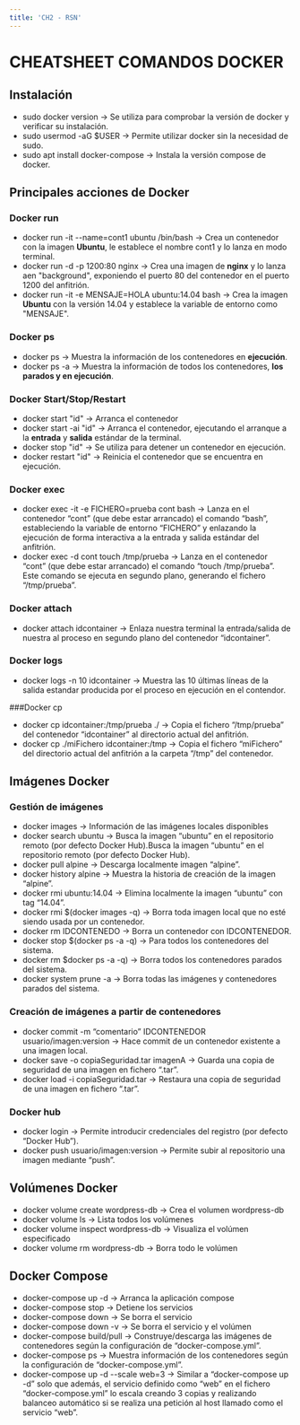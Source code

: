 ```yaml
---
title: 'CH2 - RSN'
---
```


# CHEATSHEET COMANDOS DOCKER

## Instalación

- sudo docker version -> Se utiliza para comprobar la versión de docker y verificar su instalación.
- sudo usermod -aG $USER -> Permite utilizar docker sin la necesidad de sudo.
- sudo apt install docker-compose -> Instala la versión compose de docker.

## Principales acciones de Docker

### Docker run

- docker run -it --name=cont1 ubuntu /bin/bash -> Crea un contenedor con la imagen **Ubuntu**, le establece el nombre cont1 y lo lanza en modo terminal.
- docker run -d -p 1200:80 nginx -> Crea una imagen de **nginx** y lo lanza aen "background", exponiendo el puerto 80 del contenedor en el puerto 1200 del anfitrión.
- docker run -it -e MENSAJE=HOLA ubuntu:14.04 bash -> Crea la imagen **Ubuntu** con la versión 14.04 y establece la variable de entorno como "MENSAJE".

### Docker ps

- docker ps -> Muestra la información de los contenedores en **ejecución**.
- docker ps -a -> Muestra la información de todos los contenedores, **los parados y en ejecución**.

### Docker Start/Stop/Restart

- docker start "id" -> Arranca el contenedor
- docker start -ai "id" -> Arranca el contenedor, ejecutando el arranque a la **entrada** y **salida** estándar de la terminal.
- docker stop "id" -> Se utiliza para detener un contenedor en ejecución.
- docker restart "id" -> Reinicia el contenedor que se encuentra en ejecución.

### Docker exec

- docker exec -it -e FICHERO=prueba cont bash -> Lanza en el contenedor “cont” (que debe estar arrancado) el comando “bash”, estableciendo la variable de entorno 
“FICHERO” y enlazando la ejecución de forma interactiva a la entrada y salida estándar del anfitrión.
- docker exec -d cont touch /tmp/prueba -> Lanza en el contenedor “cont” (que debe estar arrancado) el comando “touch /tmp/prueba”. Este comando se
ejecuta en segundo plano, generando el fichero “/tmp/prueba”.


### Docker attach

- docker attach idcontainer -> Enlaza nuestra terminal la entrada/salida de nuestra al proceso en segundo plano del contenedor
“idcontainer”.

### Docker logs

- docker logs -n 10 idcontainer -> Muestra las 10 últimas líneas de la salida estandar producida por el proceso en ejecución en el contendor.

###Docker cp

- docker cp idcontainer:/tmp/prueba ./ -> Copia el fichero “/tmp/prueba” del contenedor “idcontainer” al directorio actual del anfitrión.
- docker cp ./miFichero idcontainer:/tmp -> Copia el fichero “miFichero” del directorio actual del anfitrión a la carpeta “/tmp” del contenedor.

## Imágenes Docker

### Gestión de imágenes

- docker images -> Información de las imágenes locales disponibles
- docker search ubuntu -> Busca la imagen “ubuntu” en el repositorio remoto (por defecto Docker Hub).Busca la imagen “ubuntu” en el repositorio remoto 
(por defecto Docker Hub).
- docker pull alpine -> Descarga localmente imagen “alpine”.
- docker history alpine -> Muestra la historia de creación de la imagen “alpine”.
- docker rmi ubuntu:14.04 -> Elimina localmente la imagen “ubuntu” con tag “14.04”.
- docker rmi $(docker images -q) -> Borra toda imagen local que no esté siendo usada por un contenedor.
- docker rm IDCONTENEDO ->  Borra un contenedor con IDCONTENEDOR.
- docker stop $(docker ps -a -q) -> Para todos los contenedores del sistema.
- docker rm $docker ps -a -q) -> Borra todos los contenedores parados del sistema.
- docker system prune -a -> Borra todas las imágenes y contenedores parados del sistema.

### Creación de imágenes a partir de contenedores

- docker commit -m “comentario” IDCONTENEDOR usuario/imagen:version -> Hace commit de un contenedor existente a una imagen local.
- docker save -o copiaSeguridad.tar imagenA -> Guarda una copia de seguridad de una imagen en fichero “.tar”.
- docker load -i copiaSeguridad.tar -> Restaura una copia de seguridad de una imagen en fichero “.tar”.

### Docker hub

- docker login -> Permite introducir credenciales del registro (por defecto “Docker Hub”).
- docker push usuario/imagen:version -> Permite subir al repositorio una imagen mediante “push”.

## Volúmenes Docker

- docker volume create wordpress-db -> Crea el volumen wordpress-db
- docker volume ls -> Lista todos los volúmenes
- docker volume inspect wordpress-db -> Visualiza el volúmen especificado
- docker volume rm wordpress-db -> Borra todo le volúmen

## Docker Compose

- docker-compose up -d -> Arranca la aplicación compose
- docker-compose stop -> Detiene los servicios
- docker-compose down -> Se borra el servicio
- docker-compose down -v -> Se borra el servicio y el volúmen
- docker-compose build/pull -> Construye/descarga las imágenes de contenedores según la configuración de “docker-compose.yml”.
- docker-compose ps -> Muestra información de los contenedores según la configuración de “docker-compose.yml”.
- docker-compose up -d --scale web=3 -> Similar a “docker-compose up -d” solo que además, el servicio definido como “web” en el fichero
“docker-compose.yml” lo escala creando 3 copias y realizando balanceo automático si se realiza una petición al
host llamado como el servicio “web”.



